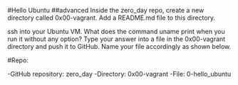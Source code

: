 #Hello Ubuntu
##advanced
Inside the zero_day repo, create a new directory called 0x00-vagrant. Add a README.md file to this directory.

ssh into your Ubuntu VM. What does the command uname print when you run it without any option?
Type your answer into a file in the 0x00-vagrant directory and push it to GitHub. Name your file accordingly as shown below.

#Repo:

-GitHub repository: zero_day
-Directory: 0x00-vagrant
-File: 0-hello_ubuntu
